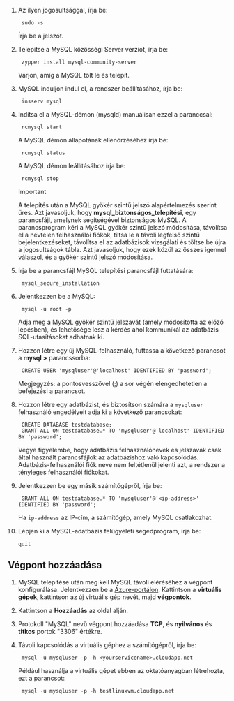 
1. Az ilyen jogosultsággal, írja be:
   
        sudo -s
   
    Írja be a jelszót.
2. Telepítse a MySQL közösségi Server verziót, írja be:
   
        zypper install mysql-community-server
   
    Várjon, amíg a MySQL tölt le és telepít.
3. MySQL induljon indul el, a rendszer beállításához, írja be:
   
        insserv mysql
4. Indítsa el a MySQL-démon (mysqld) manuálisan ezzel a paranccsal:
   
        rcmysql start
   
    A MySQL démon állapotának ellenőrzéséhez írja be:
   
        rcmysql status
   
    A MySQL démon leállításához írja be:
   
        rcmysql stop
   
   > [!IMPORTANT]
   > A telepítés után a MySQL gyökér szintű jelszó alapértelmezés szerint üres. Azt javasoljuk, hogy **mysql\_biztonságos\_telepítési**, egy parancsfájl, amelynek segítségével biztonságos MySQL. A parancsprogram kéri a MySQL gyökér szintű jelszó módosítása, távolítsa el a névtelen felhasználói fiókok, tiltsa le a távoli legfelső szintű bejelentkezéseket, távolítsa el az adatbázisok vizsgálati és töltse be újra a jogosultságok tábla. Azt javasoljuk, hogy ezek közül az összes igennel válaszol, és a gyökér szintű jelszó módosítása.
   > 
   > 
5. Írja be a parancsfájl MySQL telepítési parancsfájl futtatására:
   
        mysql_secure_installation
6. Jelentkezzen be a MySQL:
   
        mysql -u root -p
   
    Adja meg a MySQL gyökér szintű jelszavát (amely módosította az előző lépésben), és lehetősége lesz a kérdés ahol kommunikál az adatbázis SQL-utasításokat adhatnak ki.
7. Hozzon létre egy új MySQL-felhasználó, futtassa a következő parancsot a **mysql >** parancssorba:
   
        CREATE USER 'mysqluser'@'localhost' IDENTIFIED BY 'password';
   
    Megjegyzés: a pontosvesszővel (;) a sor végén elengedhetetlen a befejezési a parancsot.
8. Hozzon létre egy adatbázist, és biztosítson számára a `mysqluser` felhasználó engedélyeit adja ki a következő parancsokat:
   
        CREATE DATABASE testdatabase;
        GRANT ALL ON testdatabase.* TO 'mysqluser'@'localhost' IDENTIFIED BY 'password';
   
    Vegye figyelembe, hogy adatbázis felhasználónevek és jelszavak csak által használt parancsfájlok az adatbázishoz való kapcsolódás.  Adatbázis-felhasználói fiók neve nem feltétlenül jelenti azt, a rendszer a tényleges felhasználói fiókokat.
9. Jelentkezzen be egy másik számítógépről, írja be:
   
        GRANT ALL ON testdatabase.* TO 'mysqluser'@'<ip-address>' IDENTIFIED BY 'password';
   
    Ha `ip-address` az IP-cím, a számítógép, amely MySQL csatlakozhat.
10. Lépjen ki a MySQL-adatbázis felügyeleti segédprogram, írja be:
    
        quit

## <a name="add-an-endpoint"></a>Végpont hozzáadása
1. MySQL telepítése után meg kell MySQL távoli eléréséhez a végpont konfigurálása. Jelentkezzen be a [Azure-portálon][AzurePortal]. Kattintson a **virtuális gépek**, kattintson az új virtuális gép nevét, majd **végpontok**.
2. Kattintson a **Hozzáadás** az oldal alján.
3. Protokoll "MySQL" nevű végpont hozzáadása **TCP**, és **nyilvános** és **titkos** portok "3306" értékre.
4. Távoli kapcsolódás a virtuális géphez a számítógépről, írja be:
   
        mysql -u mysqluser -p -h <yourservicename>.cloudapp.net
   
    Például használja a virtuális gépet ebben az oktatóanyagban létrehozta, ezt a parancsot:
   
        mysql -u mysqluser -p -h testlinuxvm.cloudapp.net

[MySQLDocs]: http://dev.mysql.com/doc/
[AzurePortal]: http://portal.azure.com

[Image9]: ./media/install-and-run-mysql-on-opensuse-vm/LinuxVmAddEndpointMySQL.png
